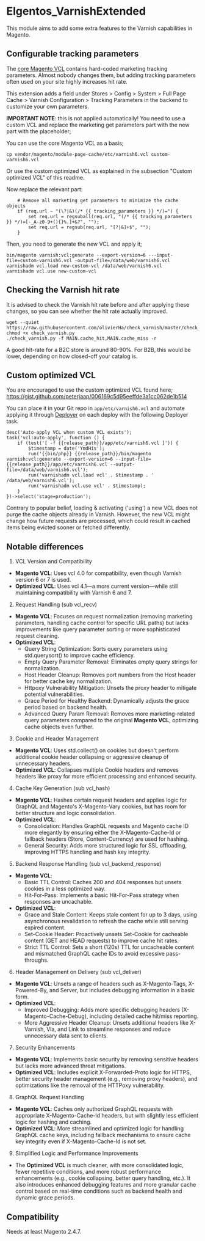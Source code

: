 # Elgentos_VarnishExtended

This module aims to add some extra features to the Varnish capabilities in Magento.

## Configurable tracking parameters

The [core Magento VCL](https://github.com/magento/magento2/blob/2.4-develop/app/code/Magento/PageCache/etc/varnish6.vcl) contains hard-coded marketing tracking parameters. Almost nobody changes them, but adding tracking parameters often used on your site highly increases hit rate.

This extension adds a field under Stores > Config > System > Full Page Cache > Varnish Configuration > Tracking Parameters in the backend to customize your own parameters.

**IMPORTANT NOTE**: this is not applied automatically! You need to use a custom VCL and replace the marketing get parameters part with the new part with the placeholder;

You can use the core Magento VCL as a basis;
```
cp vendor/magento/module-page-cache/etc/varnish6.vcl custom-varnish6.vcl
```

Or use the custom optimized VCL as explained in the subsection "Custom optimized VCL" of this readme. 

Now replace the relevant part:

```
    # Remove all marketing get parameters to minimize the cache objects
    if (req.url ~ "(\?|&)(/* {{ tracking_parameters }} */)=") {
        set req.url = regsuball(req.url, "(/* {{ tracking_parameters }} */)=[-_A-z0-9+(){}%.]+&?", "");
        set req.url = regsub(req.url, "[?|&]+$", "");
    }
```

Then, you need to generate the new VCL and apply it;

```
bin/magento varnish:vcl:generate --export-version=6 ---input-file=custom-varnish6.vcl -output-file=/data/web/varnish6.vcl
varnishadm vcl.load new-custom-vcl /data/web/varnish6.vcl
varnishadm vcl.use new-custom-vcl
```

## Checking the Varnish hit rate

It is advised to check the Varnish hit rate before and after applying these changes, so you can see whether the hit rate actually improved.

```
wget --quiet https://raw.githubusercontent.com/olivierHa/check_varnish/master/check_varnish.py
chmod +x check_varnish.py
./check_varnish.py -f MAIN.cache_hit,MAIN.cache_miss -r
```

A good hit-rate for a B2C store is around 80-90%. For B2B, this would be lower, depending on how closed-off your catalog is.

## Custom optimized VCL

You are encouraged to use the custom optimized VCL found here; https://gist.github.com/peterjaap/006169c5d95eeffde3a1cc062de1b514

You can place it in your Git repo in `app/etc/varnish6.vcl` and automate applying it through [Deployer](https://deployer.org/) on each deploy with the following Deployer task.

```
desc('Auto-apply VCL when custom VCL exists');
task('vcl:auto-apply', function () {
    if (test('[ -f {{release_path}}/app/etc/varnish6.vcl ]')) {
        $timestamp = date('YmdHis');
        run('{{bin/php}} {{release_path}}/bin/magento varnish:vcl:generate --export-version=6 --input-file={{release_path}}/app/etc/varnish6.vcl --output-file=/data/web/varnish6.vcl');
        run('varnishadm vcl.load vcl' . $timestamp . ' /data/web/varnish6.vcl');
        run('varnishadm vcl.use vcl' . $timestamp);
    }
})->select('stage=production');
```

Contrary to popular belief, loading & activating ('using') a new VCL does not purge the cache objects already in Varnish. However, the new VCL might change how future requests are processed, which could result in cached items being evicted sooner or fetched differently.

## Notable differences
1. VCL Version and Compatibility
- **Magento VCL**: Uses vcl 4.0 for compatibility, even though Varnish version 6 or 7 is used.
- **Optimized VCL**: Uses vcl 4.1—a more current version—while still maintaining compatibility with Varnish 6 and 7.
  
2. Request Handling (sub vcl_recv)
- **Magento VCL**: Focuses on request normalization (removing marketing parameters, handling cache control for specific URL paths) but lacks improvements like query parameter sorting or more sophisticated request cleaning.
- **Optimized VCL**:
  - Query String Optimization: Sorts query parameters using std.querysort() to improve cache efficiency.
  - Empty Query Parameter Removal: Eliminates empty query strings for normalization.
  - Host Header Cleanup: Removes port numbers from the Host header for better cache key normalization.
  - Httpoxy Vulnerability Mitigation: Unsets the proxy header to mitigate potential vulnerabilities.
  - Grace Period for Healthy Backend: Dynamically adjusts the grace period based on backend health.
  - Advanced Query Param Removal: Removes more marketing-related query parameters compared to the original **Magento VCL**, optimizing cache objects even further.

3. Cookie and Header Management
- **Magento VCL**: Uses std.collect() on cookies but doesn't perform additional cookie header collapsing or aggressive cleanup of unnecessary headers.
- **Optimized VCL**: Collapses multiple Cookie headers and removes headers like proxy for more efficient processing and enhanced security.

4. Cache Key Generation (sub vcl_hash)
- **Magento VCL**: Hashes certain request headers and applies logic for GraphQL and Magento's X-Magento-Vary cookies, but has room for better structure and logic consolidation.
- **Optimized VCL**:
  - Consolidation: Handles GraphQL requests and Magento cache ID more elegantly by ensuring either the X-Magento-Cache-Id or fallback headers (Store, Content-Currency) are used for hashing.
  - General Security: Adds more structured logic for SSL offloading, improving HTTPS handling and hash key integrity.

5. Backend Response Handling (sub vcl_backend_response)
- **Magento VCL**:
  - Basic TTL Control: Caches 200 and 404 responses but unsets cookies in a less optimized way.
  - Hit-For-Pass: Implements a basic Hit-For-Pass strategy when responses are uncachable.
- **Optimized VCL**:
  - Grace and Stale Content: Keeps stale content for up to 3 days, using asynchronous revalidation to refresh the cache while still serving expired content.
  - Set-Cookie Header: Proactively unsets Set-Cookie for cacheable content (GET and HEAD requests) to improve cache hit rates.
  - Strict TTL Control: Sets a short (120s) TTL for uncacheable content and mismatched GraphQL cache IDs to avoid excessive pass-throughs.

6. Header Management on Delivery (sub vcl_deliver)
- **Magento VCL**: Unsets a range of headers such as X-Magento-Tags, X-Powered-By, and Server, but includes debugging information in a basic form.
- **Optimized VCL**:
  - Improved Debugging: Adds more specific debugging headers (X-Magento-Cache-Debug), including detailed cache hit/miss reporting.
  - More Aggressive Header Cleanup: Unsets additional headers like X-Varnish, Via, and Link to streamline responses and reduce unnecessary data sent to clients.

7. Security Enhancements
- **Magento VCL**: Implements basic security by removing sensitive headers but lacks more advanced threat mitigations.
- **Optimized VCL**: Includes explicit X-Forwarded-Proto logic for HTTPS, better security header management (e.g., removing proxy headers), and optimizations like the removal of the HTTPoxy vulnerability.

8. GraphQL Request Handling
- **Magento VCL**: Caches only authorized GraphQL requests with appropriate X-Magento-Cache-Id headers, but with slightly less efficient logic for hashing and caching.
- **Optimized VCL**: More streamlined and optimized logic for handling GraphQL cache keys, including fallback mechanisms to ensure cache key integrity even if X-Magento-Cache-Id is not set.

9. Simplified Logic and Performance Improvements
- The **Optimized VCL** is much cleaner, with more consolidated logic, fewer repetitive conditions, and more robust performance enhancements (e.g., cookie collapsing, better query handling, etc.). It also introduces enhanced debugging features and more granular cache control based on real-time conditions such as backend health and dynamic grace periods.

## Compatibility

Needs at least Magento 2.4.7.
